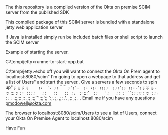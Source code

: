 The this repository is a compiled version of the Okta on premise SCIM server from the published SDK

This compiled package of this SCIM server is bundled with a standalone jetty web application server

If Java is installed simply run be included batch files or shell script to launch the SCIM server

Example of starting the server.

C:\temp\jetty>runme-to-start-opp.bat

C:\temp\jetty>echo off
you will want to connect the Okta On Prem agent to localhost:8080/scim"
I'm going to open a webpage to that address and get a list of Users"
and start the server.. Give a servers a few seconds to spin up"
           ;:     ;;
           ;:     ;;
     ``    ;:  `. ;;``   `````
   `;';'.  ;: :;: ;;;;  ;;;';;
   ;;:.';` ;::;:  ;;.. :;:.;;;
   ;:  `;: ;;;;   ;;   ;;   ;;
   ;,  `;: ;;;'`  ;;   ';   ;;
   ;'``;;` ;:`;;` :;:` ;;. :;;`
   .;;;;:  ;: .;;  ;;;``';;;';;
    `:;.   ;,  ,;;  .'.  ,;: ,;
                                                     .
                                                     .
Email me if you have any questions pmcdowell@okta.com

The browser to localhost:8080/scim/Users to see a list of Users, 
connect your Okta On Premise Agent to localhost:8080/scim

Have Fun
